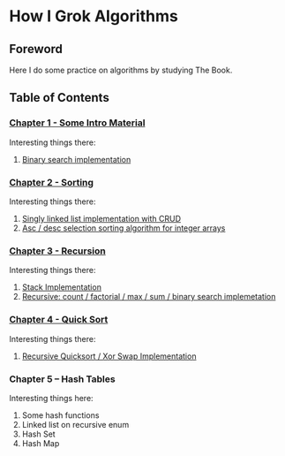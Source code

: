 # How I Grok Algorithms

## Foreword

Here I do some practice on algorithms by studying The Book.

## Table of Contents

### [Chapter 1 - Some Intro Material](https://github.com/DimkaIsALifelongLearner/Grokking-Algorithms-Study-Notes/tree/main/GROK-1-Introduction)

Interesting things there:

1. [Binary search implementation](https://github.com/DimkaIsALifelongLearner/Grokking-Algorithms-Study-Notes/blob/main/GROK-1-Introduction/BinarySearchImpl.playground/Contents.swift)

### [Chapter 2 - Sorting](https://github.com/DimkaIsALifelongLearner/Grokking-Algorithms-Study-Notes/tree/main/GROK-2-Sotring)

Interesting things there:

1. [Singly linked list implementation with CRUD](https://github.com/DimkaIsALifelongLearner/Grokking-Algorithms-Study-Notes/blob/main/GROK-2-Sotring/LinkedList.playground/Contents.swift)
2. [Asc / desc selection sorting algorithm for integer arrays](https://github.com/DimkaIsALifelongLearner/Grokking-Algorithms-Study-Notes/blob/main/GROK-2-Sotring/Sorting.playground/Contents.swift)

### [Chapter 3 - Recursion](https://github.com/DimkaIsALifelongLearner/Grokking-Algorithms-Study-Notes/tree/main/GROK-3-Recursion)

Interesting things there:

1. [Stack Implementation](https://github.com/DimkaIsALifelongLearner/Grokking-Algorithms-Study-Notes/tree/main/GROK-3-Recursion/Stack.playground)
2. [Recursive: count / factorial / max / sum / binary search  implemetation](https://github.com/DimkaIsALifelongLearner/Grokking-Algorithms-Study-Notes/blob/main/GROK-3-Recursion/Recursion.playground/Contents.swift)

### [Chapter 4 - Quick Sort](https://github.com/DimkaIsALifelongLearner/Grokking-Algorithms-Study-Notes/tree/main/GROK-3-Recursion)

Interesting things there:

1. [Recursive Quicksort / Xor Swap Implementation](https://github.com/DimkaIsALifelongLearner/Grokking-Algorithms-Study-Notes/blob/GROK-4-quicksort/GROK-4-Quicksort/Quicksort.playground/Contents.swift)

### Chapter 5 – Hash Tables

Interesting things here:

1. Some hash functions
2. Linked list on recursive enum
3. Hash Set
4. Hash Map
